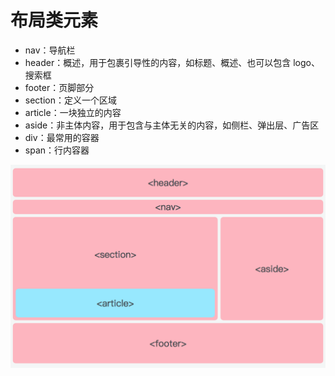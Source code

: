 # 布局类元素

- nav：导航栏
- header：概述，用于包裹引导性的内容，如标题、概述、也可以包含 logo、搜索框
- footer：页脚部分
- section：定义一个区域
- article：一块独立的内容
- aside：非主体内容，用于包含与主体无关的内容，如侧栏、弹出层、广告区
- div：最常用的容器
- span：行内容器

![404](images/语义元素使用示例.png)
